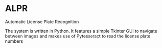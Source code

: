 # ALPR
Automatic License Plate Recognition

The system is written in Python. It features a simple Tkinter GUI to navigate between images and makes use of Pytesseract to read the license plate numbers

